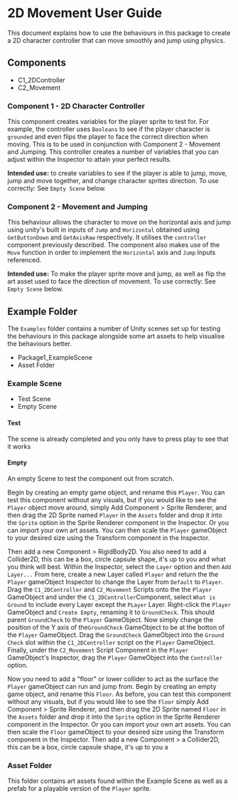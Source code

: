 # 2D Movement User Guide

This document explains how to use the behaviours in this package to create a 2D character controller that can move smoothly and jump using physics.

## Components

- C1_2DController
- C2_Movement

### Component 1 - 2D Character Controller

This component creates variables for the player sprite to test for. For example, the controller uses `Booleans` to see if the player character is `grounded` and even flips the player to face the correct direction when moving. This is to be used in conjunction with Component 2 - Movement and Jumping. This controller creates a number of variables that you can adjust within the Inspector to attain your perfect results.


**Intended use:** to create variables to see if the player is able to jump, move, jump and move together, and change character sprites direction. To use correctly: See `Empty Scene` below.

### Component 2 - Movement and Jumping

This behaviour allows the character to move on the horizontal axis and jump using unity's built in inputs of `Jump` and `Horizontal` obtained using `GetButtonDown` and `GetAxisRaw` respectively. It utilises the `controller` component previously described. The component also makes use of the `Move` function in order to implement the `Horizontal` axis and `Jump` Inputs referenced.

**Intended use:** To make the player sprite move and jump, as well as flip the art asset used to face the direction of movement. To use correctly: See `Empty Scene` below.

## Example Folder

The `Examples` folder contains a number of Unity scenes set up for testing the behaviours in this package alongside some art assets to help visualise the behaviours better.

- Package1_ExampleScene
- Asset Folder


### Example Scene

 - Test Scene
 - Empty Scene
 
#### Test

The scene is already completed and you only have to press play to see that it works 

#### Empty

An empty Scene to test the component out from scratch. 

Begin by creating an empty game object, and rename this `Player`. You can test this component without any visuals, but if you would like to see the `Player` object move around, simply Add Component > Sprite Renderer, and then drag the 2D Sprite named `Player` in the `Assets` folder and drop it into the `Sprite` option in the Sprite Renderer component in the Inspector. Or you can import your own art assets. You can then scale the `Player` gameObject to your desired size using the Transform component in the Inspector.

Then add a new Component > RigidBody2D. You also need to add a Collider2D, this can be a box, circle capsule shape, it's up to you and what you think will best. Within the Inspector, select the `Layer` option and then `Add Layer...` From here, create a new Layer called `Player` and return the the `Player` gameObject Inspector to change the Layer from `Default` to `Player`. Drag the `C1_2DController` and `C2_Movement` Scripts onto the the `Player` GameObject and under the `C1_2DController`Component, select `What is Ground` to include every Layer except the `PLayer` Layer. Right-click the `Player` GameObject and `Create Empty`, renaming it to `GroundCheck`. This should parent `GroundCheck` to the `Player` GameObject. Now simply change the position of the Y axis of the`GroundCheck` GameObject to be at the botton of the `Player` GameObject. Drag the `GroundCheck` GameObject into the `Ground Check` slot within the `C1_2DController` script on the `Player` GameObject. Finally, under the `C2_Movement` Script Component in the `Player` GameObject's Inspector, drag the `Player` GameObject into the `Controller` option.

Now you need to add a "floor" or lower collider to act as the surface the `Player` gameObject can run and jump from. Begin by creating an empty game object, and rename this `Floor`. As before, you can test this component without any visuals, but if you would like to see the `Floor` simply Add Component > Sprite Renderer, and then drag the 2D Sprite named `Floor` in the `Assets` folder and drop it into the `Sprite` option in the Sprite Renderer component in the Inspector. Or you can import your own art assets. You can then scale the `Floor` gameObject to your desired size using the Transform component in the Inspector. Then add a new Component > a Collider2D, this can be a box, circle capsule shape, it's up to you a


### Asset Folder

This folder contains art assets found within the Example Scene as well as a prefab for a playable version of the `Player` sprite.
